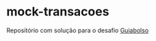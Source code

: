 # mock-transacoes

Repositório com solução para o desafio [Guiabolso](https://github.com/GuiaBolso/seja-um-guia-back)